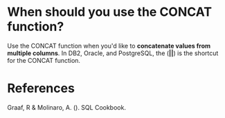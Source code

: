 # When should you use the CONCAT function? 

Use the CONCAT function when you'd like to **concatenate values from multiple columns**. In DB2, Oracle, and PostgreSQL, the (**||**) is the shortcut for the CONCAT function. 

# References 
Graaf, R & Molinaro, A. (). SQL Cookbook. 
